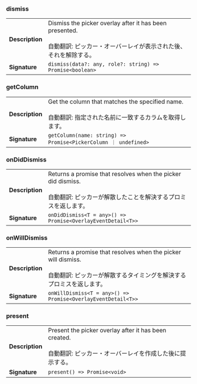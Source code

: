 ### dismiss

|                 |                                                                                                                                     |
| --------------- | ----------------------------------------------------------------------------------------------------------------------------------- |
| **Description** | Dismiss the picker overlay after it has been presented.<br /><br />自動翻訳: ピッカー・オーバーレイが表示された後、それを解除する。 |
| **Signature**   | `dismiss(data?: any, role?: string) => Promise<boolean>`                                                                            |

### getColumn

|                 |                                                                                                                   |
| --------------- | ----------------------------------------------------------------------------------------------------------------- |
| **Description** | Get the column that matches the specified name.<br /><br />自動翻訳: 指定された名前に一致するカラムを取得します。 |
| **Signature**   | `getColumn(name: string) => Promise<PickerColumn ｜ undefined>`                                                   |

### onDidDismiss

|                 |                                                                                                                                        |
| --------------- | -------------------------------------------------------------------------------------------------------------------------------------- |
| **Description** | Returns a promise that resolves when the picker did dismiss.<br /><br />自動翻訳: ピッカーが解散したことを解決するプロミスを返します。 |
| **Signature**   | `onDidDismiss<T = any>() => Promise<OverlayEventDetail<T>>`                                                                            |

### onWillDismiss

|                 |                                                                                                                                               |
| --------------- | --------------------------------------------------------------------------------------------------------------------------------------------- |
| **Description** | Returns a promise that resolves when the picker will dismiss.<br /><br />自動翻訳: ピッカーが解散するタイミングを解決するプロミスを返します。 |
| **Signature**   | `onWillDismiss<T = any>() => Promise<OverlayEventDetail<T>>`                                                                                  |

### present

|                 |                                                                                                                           |
| --------------- | ------------------------------------------------------------------------------------------------------------------------- |
| **Description** | Present the picker overlay after it has been created.<br /><br />自動翻訳: ピッカー・オーバーレイを作成した後に提示する。 |
| **Signature**   | `present() => Promise<void>`                                                                                              |
